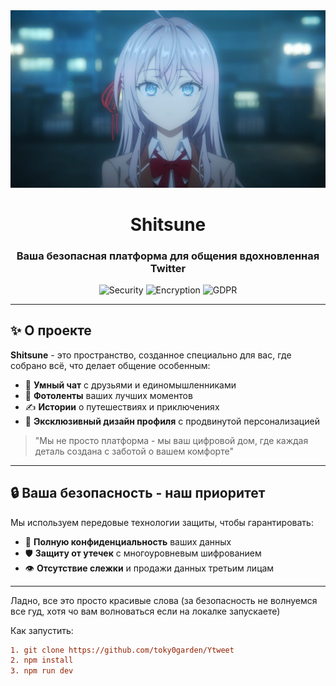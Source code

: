 <div align="center">
  <img src="public/images/banner.jpg" alt="Shitsune banner"/>
  <h1>Shitsune</h1>
  <h3>Ваша безопасная платформа для общения вдохновленная Twitter</h3>
  
  <p>
    <img src="https://img.shields.io/badge/безопасность-100%25-brightgreen" alt="Security"/>
    <img src="https://img.shields.io/badge/шифрование-AES--256-blue" alt="Encryption"/>
    <img src="https://img.shields.io/badge/конфиденциальность-GDPR-compliant" alt="GDPR"/>
  </p>
</div>

---

## ✨ О проекте
**Shitsune** - это пространство, созданное специально для вас, где собрано всё, что делает общение особенным:

- 💬 **Умный чат** с друзьями и единомышленниками
- 📸 **Фотоленты** ваших лучших моментов
- ✍️ **Истории** о путешествиях и приключениях
- 🎨 **Эксклюзивный дизайн профиля** с продвинутой персонализацией

> "Мы не просто платформа - мы ваш цифровой дом, где каждая деталь создана с заботой о вашем комфорте"

---

## 🔒 Ваша безопасность - наш приоритет
Мы используем передовые технологии защиты, чтобы гарантировать:
- 🔐 **Полную конфиденциальность** ваших данных
- 🛡 **Защиту от утечек** с многоуровневым шифрованием
- 👁 **Отсутствие слежки** и продажи данных третьим лицам

---
Ладно, все это просто красивые слова (за безопасность не волнуемся все гуд, хотя чо вам волноваться если на локалке запускаете)

Как запустить:
```diff
1. git clone https://github.com/toky0garden/Ytweet
2. npm install
3. npm run dev
```
